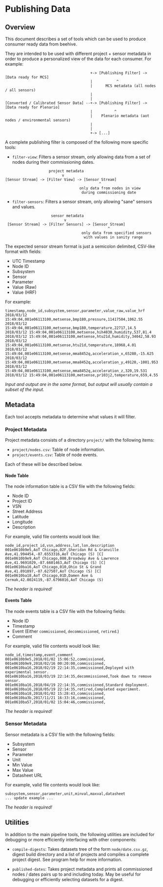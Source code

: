 <!--
waggle_topic=/beehive/data_archive
waggle_topic=!/beehive/data_processing
waggle_topic=!/beehive/scientific_datasets
-->

# Publishing Data

## Overview

This document describes a set of tools which can be used to produce consumer
ready data from beehive.

They are intended to be used with different project + sensor metadata in order
to produce a personalized view of the data for each consumer. For example:

```
                                       +-> [Publishing Filter] -> [Data ready for MCS]
                                       |           ^
                                       |      MCS metadata (all nodes / all sensors)
                                       |
                                       |
[Converted / Calibrated Sensor Data] --+-> [Publishing Filter] -> [Data ready for Plenario]
                                       |          ^
                                       |    Plenario metadata (aot nodes / environmental sensors)
                                       |
                                       |
                                       +-> [...]
```

A complete publishing filter is composed of the following more specific tools:

* `filter-view`: Filters a sensor stream, only allowing data from a set of nodes during their commissioning dates.
```
                    project metadata
                          v
[Sensor Stream] -> [Filter View] -> [Sensor Stream]
                                           ^
                                  only data from nodes in view
                                   during commissioning date
```

* `filter-sensors`: Filters a sensor stream, only allowing "sane" sensors and values.
```
                     sensor metadata
                           v
 [Sensor Stream] -> [Filter Sensors] -> [Sensor Stream]
                                               ^
                                   only data from specified sensors
                                    with values in sanity range
```

The expected sensor stream format is just a semicolon delimited, CSV-like format with fields:

* UTC Timestamp
* Node ID
* Subsystem
* Sensor
* Parameter
* Value (Raw)
* Value (HRF)

For example:

```
timestamp,node_id,subsystem,sensor,parameter,value_raw,value_hrf
2018/03/12 15:49:04,001e06113100,metsense,bmp180,pressure,11417504,1062.55
2018/03/12 15:49:04,001e06113100,metsense,bmp180,temperature,22717,14.5
2018/03/12 15:49:04,001e06113100,metsense,hih4030,humidity,537,81.4
2018/03/12 15:49:04,001e06113100,metsense,htu21d,humidity,34042,58.93
2018/03/12 15:49:04,001e06113100,metsense,htu21d,temperature,18968,4.01
2018/03/12 15:49:04,001e06113100,metsense,mma8452q,acceleration_x,65280,-15.625
2018/03/12 15:49:04,001e06113100,metsense,mma8452q,acceleration_y,49120,-1001.953
2018/03/12 15:49:04,001e06113100,metsense,mma8452q,acceleration_z,320,19.531
2018/03/12 15:49:04,001e06113100,metsense,pr103j2,temperature,659,4.55
```

_Input and output are in the same format, but output will usually contain a subset of the input._

## Metadata

Each tool accepts metadata to determine what values it will filter.

### Project Metadata

Project metadata consists of a directory `project/` with the following items:

* `project/nodes.csv`: Table of node information.
* `project/events.csv`: Table of node events.

Each of these will be described below.

#### Node Table

The node information table is a CSV file with the following fields:

* Node ID
* Project ID
* VSN
* Street Address
* Latitude
* Longitude
* Description

For example, valid file contents would look like:

```
node_id,project_id,vsn,address,lat,lon,description
001e0610b9e5,AoT Chicago,02F,Sheridan Rd & Granville Ave,41.994454,-87.6553316,AoT Chicago (S) [C]
001e0610b9e9,AoT Chicago,080,Broadway Ave & Lawrence Ave,41.9691029,-87.6601463,AoT Chicago (S) [C]
001e0610ba16,AoT Chicago,010,Ohio St & Grand Ave,41.891897,-87.627507,AoT Chicago (S) [C]
001e0610ba18,AoT Chicago,01D,Damen Ave & Cermak,42.0024119,-87.6796016,AoT Chicago (S)
```

_The header is required!_

#### Events Table

The node events table is a CSV file with the following fields:

* Node ID
* Timestamp
* Event (Either `commissioned`, `decommissioned`, `retired`.)
* Comment

For example, valid file contents would look like:

```
node_id,timestamp,event,comment
001e0610b9e5,2018/01/02 15:06:52,commissioned,
001e0610b9e9,2018/02/16 00:20:00,commissioned,
001e0610ba16,2018/02/19 22:14:35,commissioned,Deployed with experimental sensor.
001e0610ba16,2018/03/19 22:14:35,decommissioned,Took down to remove sensor.
001e0610ba16,2018/04/19 22:14:35,commissioned,Standard deployment.
001e0610ba16,2018/05/19 22:14:35,retired,Completed experiment.
001e0610ba18,2018/01/02 15:28:43,commissioned,
001e0610ba3b,2017/11/21 16:33:16,commissioned,
001e0610ba57,2018/01/02 15:04:46,commissioned,
```

_The header is required!_

### Sensor Metadata

Sensor metadata is a CSV file with the following fields:

* Subsystem
* Sensor
* Parameter
* Unit
* Min Value
* Max Value
* Datasheet URL

For example, valid file contents would look like:

```
subsystem,sensor,parameter,unit,minval,maxval,datasheet
... update example ...
```

_The header is required!_

## Utilities

In addition to the main pipeline tools, the following utilities are included for
debugging or more efficiently interfacing with other components:

* `compile-digests`: Takes datasets tree of the form `node/date.csv.gz`, digest
build directory and a list of projects and compiles a complete project digest.
See program help for more information.

* `published-dates`: Takes project metadata and prints all commissioned nodes /
dates pairs up to and including today. May be useful for debugging or efficiently
selecting datasets for a digest.
